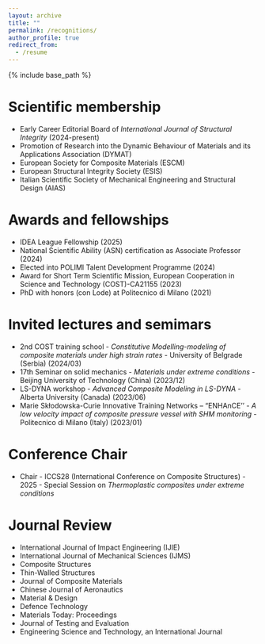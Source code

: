 ```yaml
---
layout: archive
title: ""
permalink: /recognitions/
author_profile: true
redirect_from:
  - /resume
---
```


{% include base_path %}

Scientific membership
======
* Early Career Editorial Board of _International Journal of Structural Integrity_ (2024-present)
* Promotion of Research into the Dynamic Behaviour of Materials and its Applications Association (DYMAT)
* European Society for Composite Materials (ESCM)
* European Structural Integrity Society (ESIS)
* Italian Scientific Society of Mechanical Engineering and Structural Design (AIAS)

Awards and fellowships
======
* IDEA League Fellowship (2025)
* National Scientific Ability (ASN) certification as Associate Professor (2024)
* Elected into POLIMI Talent Development Programme (2024)
*	Award for Short Term Scientific Mission, European Cooperation in Science and Technology (COST)-CA21155 (2023)
*	PhD with honors (con Lode) at Politecnico di Milano (2021)

Invited lectures and semimars
======
* 2nd COST training school - _Constitutive Modelling-modeling of composite materials under high strain rates_ - University of Belgrade (Serbia) (2024/03)
* 17th Seminar on solid mechanics - _Materials under extreme conditions_ - Beijing University of Technology (China) (2023/12)
* LS-DYNA workshop - _Advanced Composite Modeling in LS-DYNA_ - Alberta University (Canada) (2023/06)
* Marie Skłodowska-Curie Innovative Training Networks – “ENHAnCE’’ - _A low velocity impact of composite pressure vessel with SHM monitoring_ - Politecnico di Milano (Italy) (2023/01)

Conference Chair
======
* Chair - ICCS28 (International Conference on Composite Structures) - 2025 - Special Session on _Thermoplastic composites under extreme conditions_
  
Journal Review
======
* International Journal of Impact Engineering (IJIE)
* International Journal of Mechanical Sciences (IJMS)
* Composite Structures
* Thin-Walled Structures
* Journal of Composite Materials
* Chinese Journal of Aeronautics
* Material & Design
* Defence Technology
* Materials Today: Proceedings
* Journal of Testing and Evaluation
* Engineering Science and Technology, an International Journal
